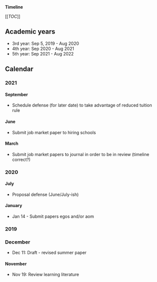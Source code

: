 **Timeline**

[[_TOC_]]

## Academic years
* 3rd year: Sep 5, 2019 - Aug 2020
* 4th year: Sep 2020 - Aug 2021
* 5th year: Sep 2021 - Aug 2022

## Calendar

### 2021

#### September
* Schedule defense (for later date) to take advantage of reduced tuition rule

#### June
* Submit job market paper to hiring schools

#### March
* Submit job market papers to journal in order to be in review (timeline correct?)

### 2020

#### July
* Proposal defense (June/July-ish)

#### January
* Jan 14 - Submit papers egos and/or aom

### 2019

### December
* Dec 11: Draft - revised summer paper

#### November
* Nov 19: Review learning literature
